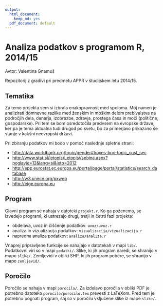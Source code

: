 ```yaml
---
output:
  html_document:
    keep_md: yes
  pdf_document: default
---
```

# Analiza podatkov s programom R, 2014/15

Avtor: Valentina Gnamuš

Repozitorij z gradivi pri predmetu APPR v študijskem letu 2014/15.

## Tematika
Za temo projekta sem si izbrala enakopravnost med spoloma. Moj namen je analizirati domnevne razlike med ženskim in moškim delom prebivalstva na področjih dela, denarja, izobrazbe, zdravja, prostega časa in moči (politične, gospodarske). Pri tem se bom osredotočila predvsem na evropske države, ker pa je tema aktualna tudi drugod po svetu, bo za primerjavo prikazano še stanje v kakšni neevropski državi.

Pri zbiranju podatkov mi bodo v pomoč naslednje spletne strani:

* http://data.worldbank.org/topic/gender#boxes-box-topic_cust_sec
* http://www.stat.si/letopis/LetopisVsebina.aspx?poglavje=12&lang=si&leto=2012
* http://epp.eurostat.ec.europa.eu/portal/page/portal/statistics/search_database
* http://w3.unece.org/pxweb
* http://eige.europa.eu


## Program

Glavni program se nahaja v datoteki `projekt.r`. Ko ga poženemo, se izvedejo
programi, ki ustrezajo drugi, tretji in četrti fazi projekta:

* obdelava, uvoz in čiščenje podatkov: `uvoz/uvoz.r`
* analiza in vizualizacija podatkov: `vizualizacija/vizualizacija.r`
* napredna analiza podatkov: `analiza/analiza.r`

Vnaprej pripravljene funkcije se nahajajo v datotekah v mapi `lib/`. Podatkovni
viri so v mapi `podatki/`. Slike, ki jih program naredi, se shranijo v mapo
`slike/`. Zemljevidi v obliki SHP, ki jih program pobere, se shranijo v mapo
`zemljevid/`.

## Poročilo

Poročilo se nahaja v mapi `porocilo/`. Za izdelavo poročila v obliki PDF je
potrebno datoteko `porocilo/porocilo.tex` prevesti z LaTeXom. Pred tem je
potrebno pognati program, saj so v poročilu vključene slike iz mape `slike/`.
